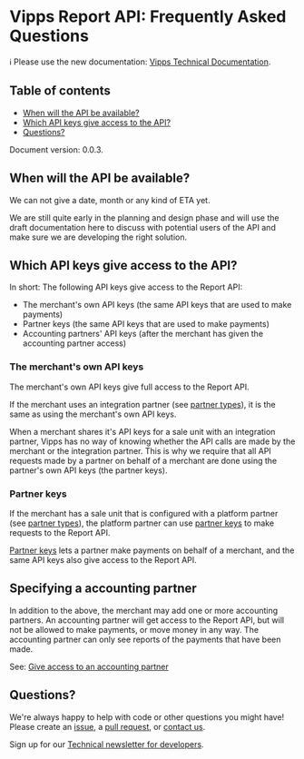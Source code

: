 <!-- START_METADATA
---
title: FAQ
sidebar_position: 15
---
END_METADATA -->

# Vipps Report API: Frequently Asked Questions

<!-- START_COMMENT -->

ℹ️ Please use the new documentation:
[Vipps Technical Documentation](https://vippsas.github.io/vipps-developer-docs/).

<!-- END_COMMENT -->

<!-- START_TOC -->

## Table of contents

* [When will the API be available?](#when-will-the-api-be-available)
* [Which API keys give access to the API?](#which-api-keys-give-access-to-the-api)
* [Questions?](#questions)

<!-- END_TOC -->

Document version: 0.0.3.

## When will the API be available?

We can not give a date, month or any kind of ETA yet.

We are still quite early in the planning and design phase and will use the
draft documentation here to discuss with potential users of the API
and make sure we are developing the right solution.

## Which API keys give access to the API?

In short: The following API keys give access to the Report API:
* The merchant's own API keys (the same API keys that are used to make payments)
* Partner keys (the same API keys that are used to make payments)
* Accounting partners' API keys (after the merchant has given the accounting partner access)

### The merchant's own API keys

The merchant's own API keys give full access to the Report API.

If the merchant uses an integration partner (see
[partner types](https://vippsas.github.io/vipps-developer-docs/docs/vipps-partner/#partner-types)),
it is the same as using the merchant's own API keys.

When a merchant shares it's API keys for a sale unit with an integration partner,
Vipps has no way of knowing whether the API calls are made by the merchant or
the integration partner.
This is why we require that all API requests made by a partner on behalf of a
merchant are done using the partner's own API keys (the partner keys).

### Partner keys

If the merchant has a sale unit that is configured with a platform partner (see
[partner types](https://vippsas.github.io/vipps-developer-docs/docs/vipps-partner/#partner-types)),
the platform partner can use
[partner keys](https://vippsas.github.io/vipps-developer-docs/docs/vipps-partner/partner-keys)
to make requests to the Report API.

[Partner keys](https://vippsas.github.io/vipps-developer-docs/docs/vipps-partner/partner-keys)
lets a partner make payments on behalf of a merchant, and the same API keys
also give access to the Report API.

## Specifying a accounting partner

In addition to the above, the merchant may add one or more accounting partners.
An accounting partner will get access to the Report API, but will not be allowed
to make payments, or move money in any way. The accounting partner can only see
reports of the payments that have been made.

See:
[Give access to an accounting partner](vipps-report-api#give-access-to-an-accounting-partner)

## Questions?

We're always happy to help with code or other questions you might have!
Please create an [issue](https://github.com/vippsas/vipps-report-api/issues),
a [pull request](https://github.com/vippsas/vipps-report-api/pulls),
or [contact us](https://github.com/vippsas/vipps-developers/blob/master/contact.md).

Sign up for our [Technical newsletter for developers](https://github.com/vippsas/vipps-developers/tree/master/newsletters).

